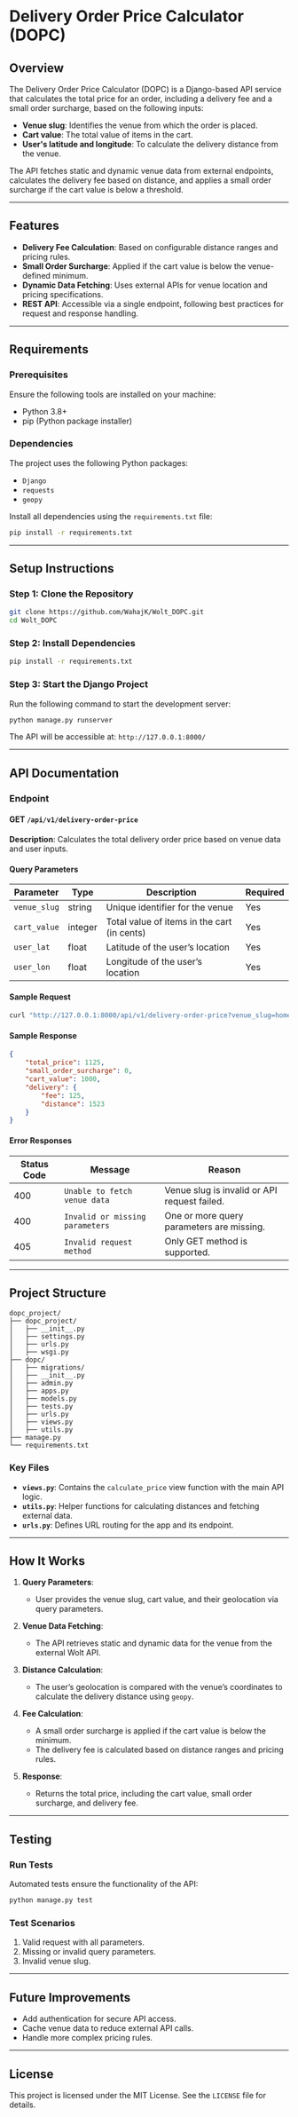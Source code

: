 # Delivery Order Price Calculator (DOPC)

## **Overview**

The Delivery Order Price Calculator (DOPC) is a Django-based API service that calculates the total price for an order, including a delivery fee and a small order surcharge, based on the following inputs:

- **Venue slug**: Identifies the venue from which the order is placed.
- **Cart value**: The total value of items in the cart.
- **User's latitude and longitude**: To calculate the delivery distance from the venue.

The API fetches static and dynamic venue data from external endpoints, calculates the delivery fee based on distance, and applies a small order surcharge if the cart value is below a threshold.

---

## **Features**

- **Delivery Fee Calculation**: Based on configurable distance ranges and pricing rules.
- **Small Order Surcharge**: Applied if the cart value is below the venue-defined minimum.
- **Dynamic Data Fetching**: Uses external APIs for venue location and pricing specifications.
- **REST API**: Accessible via a single endpoint, following best practices for request and response handling.

---

## **Requirements**

### **Prerequisites**

Ensure the following tools are installed on your machine:
- Python 3.8+
- pip (Python package installer)

### **Dependencies**

The project uses the following Python packages:
- `Django`
- `requests`
- `geopy`

Install all dependencies using the `requirements.txt` file:
```bash
pip install -r requirements.txt
```

---

## **Setup Instructions**

### **Step 1: Clone the Repository**

```bash
git clone https://github.com/WahajK/Wolt_DOPC.git
cd Wolt_DOPC
```

### **Step 2: Install Dependencies**

```bash
pip install -r requirements.txt
```

### **Step 3: Start the Django Project**

Run the following command to start the development server:
```bash
python manage.py runserver
```

The API will be accessible at: `http://127.0.0.1:8000/`

---

## **API Documentation**

### **Endpoint**

#### **GET** `/api/v1/delivery-order-price`

**Description**: Calculates the total delivery order price based on venue data and user inputs.

#### **Query Parameters**

| Parameter       | Type    | Description                                | Required |
|-----------------|---------|--------------------------------------------|----------|
| `venue_slug`    | string  | Unique identifier for the venue            | Yes      |
| `cart_value`    | integer | Total value of items in the cart (in cents)| Yes      |
| `user_lat`      | float   | Latitude of the user’s location            | Yes      |
| `user_lon`      | float   | Longitude of the user’s location           | Yes      |

#### **Sample Request**

```bash
curl "http://127.0.0.1:8000/api/v1/delivery-order-price?venue_slug=home-assignment-venue-berlin&cart_value=1000&user_lat=52.5200&user_lon=13.4050"
```

#### **Sample Response**

```json
{
    "total_price": 1125,
    "small_order_surcharge": 0,
    "cart_value": 1000,
    "delivery": {
        "fee": 125,
        "distance": 1523
    }
}
```

#### **Error Responses**

| Status Code | Message                             | Reason                                       |
|-------------|-------------------------------------|----------------------------------------------|
| 400         | `Unable to fetch venue data`       | Venue slug is invalid or API request failed. |
| 400         | `Invalid or missing parameters`    | One or more query parameters are missing.    |
| 405         | `Invalid request method`           | Only GET method is supported.                |

---

## **Project Structure**

```
dopc_project/
├── dopc_project/
│   ├── __init__.py
│   ├── settings.py
│   ├── urls.py
│   ├── wsgi.py
├── dopc/
│   ├── migrations/
│   ├── __init__.py
│   ├── admin.py
│   ├── apps.py
│   ├── models.py
│   ├── tests.py
│   ├── urls.py
│   ├── views.py
│   ├── utils.py
├── manage.py
└── requirements.txt
```

### **Key Files**

- **`views.py`**: Contains the `calculate_price` view function with the main API logic.
- **`utils.py`**: Helper functions for calculating distances and fetching external data.
- **`urls.py`**: Defines URL routing for the app and its endpoint.

---

## **How It Works**

1. **Query Parameters**:
   - User provides the venue slug, cart value, and their geolocation via query parameters.

2. **Venue Data Fetching**:
   - The API retrieves static and dynamic data for the venue from the external Wolt API.

3. **Distance Calculation**:
   - The user’s geolocation is compared with the venue’s coordinates to calculate the delivery distance using `geopy`.

4. **Fee Calculation**:
   - A small order surcharge is applied if the cart value is below the minimum.
   - The delivery fee is calculated based on distance ranges and pricing rules.

5. **Response**:
   - Returns the total price, including the cart value, small order surcharge, and delivery fee.

---

## **Testing**

### **Run Tests**
Automated tests ensure the functionality of the API:
```bash
python manage.py test
```

### **Test Scenarios**

1. Valid request with all parameters.
2. Missing or invalid query parameters.
3. Invalid venue slug.

---

## **Future Improvements**

- Add authentication for secure API access.
- Cache venue data to reduce external API calls.
- Handle more complex pricing rules.

---

## **License**

This project is licensed under the MIT License. See the `LICENSE` file for details.
